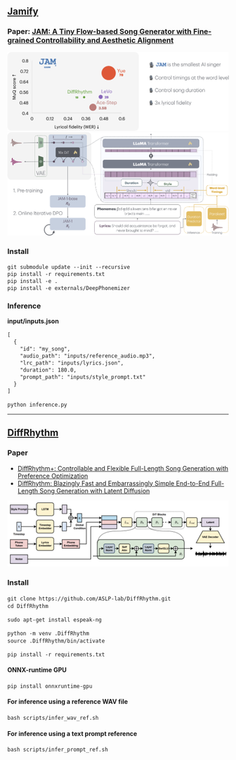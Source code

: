 ## [Jamify](https://github.com/declare-lab/jamify)

### Paper: [JAM: A Tiny Flow-based Song Generator with Fine-grained Controllability and Aesthetic Alignment](https://arxiv.org/abs/2507.20880)
![](https://github.com/declare-lab/jamify/raw/main/jam-teaser.png)
![](https://github.com/declare-lab/jamify/raw/main/jam.png)

### Install
```
git submodule update --init --recursive
pip install -r requirements.txt
pip install -e .
pip install -e externals/DeepPhonemizer
```

### Inference
**input/inputs.json** <br>
```
[
  {
    "id": "my_song",
    "audio_path": "inputs/reference_audio.mp3",
    "lrc_path": "inputs/lyrics.json", 
    "duration": 180.0,
    "prompt_path": "inputs/style_prompt.txt"
  }
]
```

`python inference.py`<br>

---
## [DiffRhythm](https://github.com/ASLP-lab/DiffRhythm)

### Paper
* [DiffRhythm+: Controllable and Flexible Full-Length Song Generation with Preference Optimization](https://arxiv.org/abs/2507.12890)
* [DiffRhythm: Blazingly Fast and Embarrassingly Simple End-to-End Full-Length Song Generation with Latent Diffusion](https://arxiv.org/abs/2503.01183)

![](https://github.com/ASLP-lab/DiffRhythm/raw/main/src/diffrhythm.jpg)

### Install
`git clone https://github.com/ASLP-lab/DiffRhythm.git`<br>
`cd DiffRhythm`<br>

`sudo apt-get install espeak-ng`<br>

`python -m venv .DiffRhythm`<br>
`source .DiffRhythm/bin/activate`<br>

`pip install -r requirements.txt`<br>

#### ONNX-runtime GPU
`pip install onnxruntime-gpu`<br>

#### For inference using a reference WAV file
`bash scripts/infer_wav_ref.sh`<br>

#### For inference using a text prompt reference
`bash scripts/infer_prompt_ref.sh`<br>

